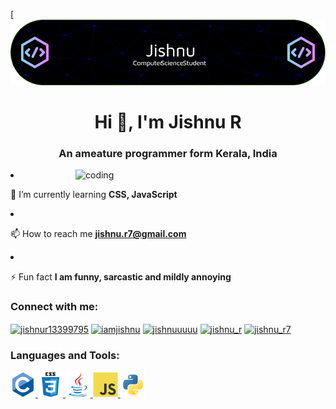[![Header](./jish_header.png)
<h1 align="center">Hi 👋, I'm Jishnu R</h1>
<h3 align="center">An ameature programmer form Kerala, India</h3>
<img align='right' alt='coding' width="400" src="https://raw.githubusercontent.com/gist/MedRedha/fd8e2481bde2610c96b9aafde543879c/raw/88624e8d31c4295973dcb7c900dacf0edc0a6d99/coding.gif"

- 🌱 I’m currently learning **CSS, JavaScript**

- 📫 How to reach me **jishnu.r7@gmail.com**

- ⚡ Fun fact **I am funny, sarcastic and mildly annoying**

<h3 align="left">Connect with me:</h3>
<p align="left">
<a href="https://twitter.com/jishnur13399795" target="blank"><img align="center" src="https://raw.githubusercontent.com/rahuldkjain/github-profile-readme-generator/master/src/images/icons/Social/twitter.svg" alt="jishnur13399795" height="30" width="40" /></a>
<a href="https://linkedin.com/in/iamjishnu" target="blank"><img align="center" src="https://raw.githubusercontent.com/rahuldkjain/github-profile-readme-generator/master/src/images/icons/Social/linked-in-alt.svg" alt="iamjishnu" height="30" width="40" /></a>
<a href="https://fb.com/jishnuuuuu" target="blank"><img align="center" src="https://raw.githubusercontent.com/rahuldkjain/github-profile-readme-generator/master/src/images/icons/Social/facebook.svg" alt="jishnuuuuu" height="30" width="40" /></a>
<a href="https://www.codechef.com/users/jishnu_r" target="blank"><img align="center" src="https://cdn.jsdelivr.net/npm/simple-icons@3.1.0/icons/codechef.svg" alt="jishnu_r" height="30" width="40" /></a>
<a href="https://www.hackerrank.com/jishnu_r7" target="blank"><img align="center" src="https://raw.githubusercontent.com/rahuldkjain/github-profile-readme-generator/master/src/images/icons/Social/hackerrank.svg" alt="jishnu_r7" height="30" width="40" /></a>
</p>

<h3 align="left">Languages and Tools:</h3>
<p align="left"> <a href="https://www.cprogramming.com/" target="_blank" rel="noreferrer"> <img src="https://raw.githubusercontent.com/devicons/devicon/master/icons/c/c-original.svg" alt="c" width="40" height="40"/> </a> <a href="https://www.w3schools.com/css/" target="_blank" rel="noreferrer"> <img src="https://raw.githubusercontent.com/devicons/devicon/master/icons/css3/css3-original-wordmark.svg" alt="css3" width="40" height="40"/> </a> <a href="https://www.java.com" target="_blank" rel="noreferrer"> <img src="https://raw.githubusercontent.com/devicons/devicon/master/icons/java/java-original.svg" alt="java" width="40" height="40"/> </a> <a href="https://developer.mozilla.org/en-US/docs/Web/JavaScript" target="_blank" rel="noreferrer"> <img src="https://raw.githubusercontent.com/devicons/devicon/master/icons/javascript/javascript-original.svg" alt="javascript" width="40" height="40"/> </a> <a href="https://www.python.org" target="_blank" rel="noreferrer"> <img src="https://raw.githubusercontent.com/devicons/devicon/master/icons/python/python-original.svg" alt="python" width="40" height="40"/> </a> </p>
